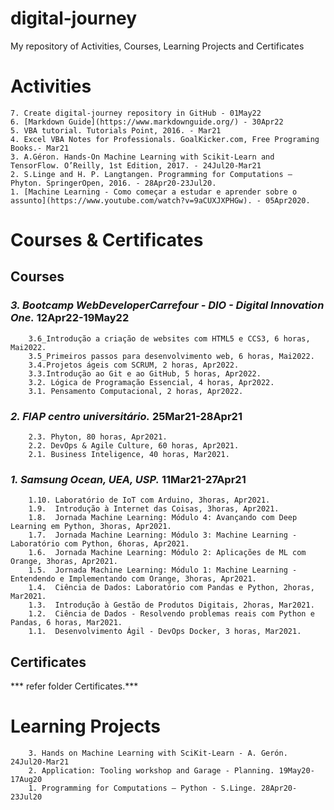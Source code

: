 # digital-journey
My repository of Activities, Courses, Learning Projects  and Certificates
# Activities	
	7. Create digital-journey repository in GitHub - 01May22	
	6. [Markdown Guide](https://www.markdownguide.org/) - 30Apr22
	5. VBA tutorial. Tutorials Point, 2016. - Mar21
	4. Excel VBA Notes for Professionals. GoalKicker.com, Free Programing Books.- Mar21
	3. A.Géron. Hands-On Machine Learning with Scikit-Learn and TensorFlow. O’Reilly, 1st Edition, 2017. - 24Jul20-Mar21
	2. S.Linge and H. P. Langtangen. Programming for Computations – Phyton. SpringerOpen, 2016. - 28Apr20-23Jul20.
	1. [Machine Learning - Como começar a estudar e aprender sobre o assunto](https://www.youtube.com/watch?v=9aCUXJXPHGw). - 05Apr2020. 
	
# Courses & Certificates
		
## Courses

### ***3. Bootcamp WebDeveloperCarrefour - DIO - Digital Innovation One.*** 12Apr22-19May22  	
		3.6_Introdução a criação de websites com HTML5 e CCS3, 6 horas, Mai2022.  
		3.5_Primeiros passos para desenvolvimento web, 6 horas, Mai2022.  
		3.4.Projetos ágeis com SCRUM, 2 horas, Apr2022.  
		3.3.Introdução ao Git e ao GitHub, 5 horas, Apr2022.  
		3.2. Lógica de Programação Essencial, 4 horas, Apr2022.  
		3.1. Pensamento Computacional, 2 horas, Apr2022.  

### ***2. FIAP centro universitário.*** 25Mar21-28Apr21	
		2.3. Phyton, 80 horas, Apr2021.  
		2.2. DevOps & Agile Culture, 60 horas, Apr2021.  
		2.1. Business Inteligence, 40 horas, Mar2021.  

### ***1. Samsung Ocean, UEA, USP.*** 11Mar21-27Apr21	
		1.10. Laboratório de IoT com Arduino, 3horas, Apr2021.  
		1.9.  Introdução à Internet das Coisas, 3horas, Apr2021.  
		1.8.  Jornada Machine Learning: Módulo 4: Avançando com Deep Learning em Python, 3horas, Apr2021.  
		1.7.  Jornada Machine Learning: Módulo 3: Machine Learning - Laboratório com Python, 6horas, Apr2021.  
		1.6.  Jornada Machine Learning: Módulo 2: Aplicações de ML com Orange, 3horas, Apr2021.  
		1.5.  Jornada Machine Learning: Módulo 1: Machine Learning - Entendendo e Implementando com Orange, 3horas, Apr2021.  
		1.4.  Ciência de Dados: Laboratório com Pandas e Python, 2horas, Mar2021.  
		1.3.  Introdução à Gestão de Produtos Digitais, 2horas, Mar2021.  
		1.2.  Ciência de Dados - Resolvendo problemas reais com Python e Pandas, 6 horas, Mar2021.  
		1.1.  Desenvolvimento Ágil - DevOps Docker, 3 horas, Mar2021.  
	
## Certificates

***	refer folder Certificates.***
		
# Learning Projects

		3. Hands on Machine Learning with SciKit-Learn - A. Gerón. 24Jul20-Mar21
		2. Application: Tooling workshop and Garage - Planning. 19May20-17Aug20
		1. Programming for Computations – Python - S.Linge. 28Apr20-23Jul20


